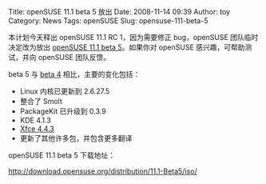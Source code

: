 Title: openSUSE 11.1 beta 5 放出
Date: 2008-11-14 09:39
Author: toy
Category: News
Tags: openSUSE
Slug: opensuse-111-beta-5

本计划今天释出 openSUSE 11.1 RC 1，因为需要修正 bug，openSUSE
团队临时决定改为放出 [openSUSE 11.1 beta
5](http://news.opensuse.org/2008/11/13/development-release-opensuse-111-beta-5-now-available/)。如果你对
openSUSE 感兴趣，可帮助测试，并向 openSUSE 团队反馈。

beta 5 与 [beta
4](http://linuxtoy.org/archives/opensuse-111-beta-4.html)
相比，主要的变化包括：

-   Linux 内核已更新到 2.6.27.5
-   整合了 Smolt
-   PackageKit 已升级到 0.3.9
-   KDE 4.1.3
-   [Xfce 4.4.3](http://linuxtoy.org/archives/xfce-443.html)
-   更新了其他许多包，并包含更多翻译

openSUSE 11.1 beta 5 下载地址：

<http://download.opensuse.org/distribution/11.1-Beta5/iso/>
